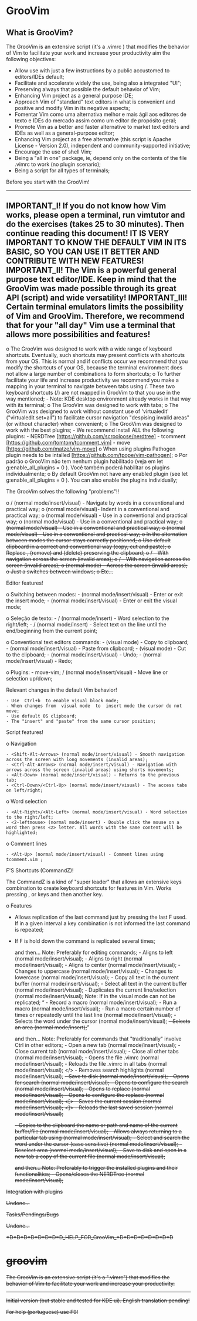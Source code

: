 GrooVim
=============

What is GrooVim?
-----

The GrooVim is an extensive script (it's a .vimrc ) that modifies the behavior of Vim to facilitate your work and increase your productivity aim the following objectives:
  * Allow use with just a few instructions by a public accustomed to editors/IDEs default;
  * Facilitate and accelerate widely the use, being also a integrated "UI";
  * Preserving always that possible the default behavior of Vim;
  * Enhancing Vim project as a general purpose IDE;
  * Approach Vim of "standard" text editors in what is convenient and positive and modify Vim in its negative aspects;
  * Fomentar Vim como uma alternativa melhor e mais ágil aos editores de texto e IDEs do mercado assim como um editor de propósito geral;
  * Promote Vim as a better and faster alternative to market text editors and IDEs as well as a general-purpose editor;
  * Enhancing Vim project as a free alternative (this script is Apache License - Version 2.0), independent and community-supported initiative;
  * Encourage the use of shell Vim;
  * Being a "all in one" package, ie, depend only on the contents of the file .vimrc to work (no plugin scenario);
  * Being a script for all types of terminals;

  Before you start with the GrooVim!

--------
 IMPORTANT_I! If you do not know how Vim works, please open a terminal, run vimtutor and do the exercises (takes 25 to 30 minutes). Then continue reading this document! IT IS VERY IMPORTANT TO KNOW THE DEFAULT VIM IN ITS BASIC, SO YOU CAN USE IT BETTER AND CONTRIBUTE WITH NEW FEATURES!
 IMPORTANT_II! The Vim is a powerful general purpose text editor/IDE. Keep in mind that the GrooVim was made possible through its great API (script) and wide versatility!
 IMPORTANT_III! Certain terminal emulators limits the possibility of Vim and GrooVim. Therefore, we recommend that for your "all day" Vim use a terminal that allows more possibilities and features!
--------

o  The GrooVim was designed to work with a wide range of keyboard shortcuts. Eventually, such shortcuts may present conflicts with shortcuts from your OS. This is normal and if conflicts occur we recommend that you modify the shortcuts of your OS, because the terminal environment does not allow a large number of combinations to form shortcuts;
o  To further facilitate your life and increase productivity we recommend you make a mapping in your terminal to navigate between tabs using <Shift-Left>/<Shift-Right>. These two keyboard shortcuts (<Shift-Left>/<Shift-Right>) are not mapped in GrooVim to that you use in the way mentioned;
    - Note: KDE desktop environment already works in that way with its terminal;
o  The GrooVim was designed to work with tabs;
o  The GrooVim was designed to work without constant use of 'virtualedit' ("virtualedit set=all") to facilitate cursor navigation "despising invalid areas" (or without character) when convenient;
o  The GrooVim was designed to work with the best plugins;
    - We recommend install ALL the following plugins:
       - NERDTree
          [https://github.com/scrooloose/nerdtree] 
       - tcomment
          [https://github.com/tomtom/tcomment_vim] 
       - move
          [https://github.com/matze/vim-move] 
o  When using plugins Pathogen plugin needs to be intalled [https://github.com/tpope/vim-pathogen];
o  Por padrão o GrooVim não tem nenhum plugin habilitado (veja em  let g:enable_all_plugins = 0 ). Você também poderá habilitar os plugins individualmente;
o  By default GrooVim not have any enabled plugin (see let g:enable_all_plugins = 0 ). You can also enable the plugins individually;

  The GrooVim solves the following "problems"!!

o  <Ctrl-Left>/<Ctrl-Right> (normal mode/insert/visual) - Navigate by words in a conventional and practical way;
o  <Tab> (normal mode/visual)- Indent in a conventional and practical way;
o  <Enter> (normal mode/visual) - Use in a conventional and practical way;
o  <Backspace> (normal mode/visual) - Use in a conventional and practical way;
o  <Del> (normal mode/visual) - Use in a conventional and practical way;
o  <Space> (normal mode/visual) - Use in a conventional and practical way;
o  In the alternation between modes the cursor stays correctly positioned;
o  Use default clipboard in a correct and conventional way (copy, cut and paste);
o  Replace , <x> (remove) and <d> (delete) preserving the clipboard;
o  <PageDown>/<PageUp> - With navigation across the screen (invalid areas);
o  <MouseScrollDown>/<MouseScrollUp> - With navigation across the screen (invalid areas);
o  <MouseClick> (normal mode) - Across the screen (invalid areas);
o  Just a <Ctrl-w> switches between windows;
o  Etc...

  Editor features!

o  Switching between modes:
    - <Alt-Up> (normal mode/insert/visual) - Enter or exit the insert mode;
    - <Alt-Down> (normal mode/insert/visual) - Enter or exit the visual mode;

o  Seleção de texto:
    - <Alt-Right>/<Alt-Left> (normal mode/insert) - Word selection to the right/left;
    - <Alt-End>/<Alt-Home> (normal mode/insert) - Select text on the line until the end/beginning from the current point;

o  Conventional text editors commands:
    - <Ctrl-c> (visual mode) - Copy to clipboard;
    - <Ctrl-v> (normal mode/insert/visual) - Paste from clipboard;
    - <Ctrl-x> (visual mode) - Cut to the clipboard;
    - <Ctrl-u> (normal mode/insert/visual) - Undo;
    - <Ctrl-r> (normal mode/insert/visual) - Redo;

o  Plugins:
    - move-vim; 
        <Ctrl-j>/<Ctrl-k> (normal mode/insert/visual) - Move line or selection up/down;

  Relevant changes in the default Vim behavior!

    - Use  Ctrl+b  to enable visual block mode;
    - When changes from  visual mode  to  insert mode the cursor do not move;
    - Use default OS clipboard;
    - The "insert" and "paste" from the same cursor position;

  Script features!

o  Navigation

    - <Shift-Alt-Arrows> (normal mode/insert/visual) - Smooth navigation across the screen with long movements (invalid areas);
    - <Ctrl-Alt-Arrows> (normal mode/insert/visual) - Navigation with arrows across the screen (invalid areas) using shorts movements;
    - <Alt-Down> (normal mode/insert/visual) - Returns to the previous tab;
    - <Ctrl-Down>/<Ctrl-Up> (normal mode/insert/visual) - The access tabs on left/right;

o  Word selection

    - <Alt-Right>/<Alt-Left> (normal mode/insert/visual) - Word selection to the right/left;
    - <2-leftmouse> (normal mode/insert) - Double click the mouse on a word then press <z> letter. All words with the same content will be highlighted;

o  Comment lines

    - <Alt-Up> (normal mode/insert/visual) - Comment lines using tcomment.vim ;

  F'S Shortcuts (CommandZ)!

  The  CommandZ  is a kind of "super leader" that allows an extensive keys combination to create keyboard shortcuts for features in Vim. Works pressing <F2>, <F3> or <F4> keys and then another key.

o  Features
 
  - Allows replication of the last command just by pressing the last  F  used. If in a given interval a key combination is not informed the last command is repeated;
  - If  F  is hold down the command is replicated several times;

    <F2> and then...
      Note: Preferably for editing commands;
        <h> - Aligns to left (normal mode/insert/visual);
        <k> - Aligns to right (normal mode/insert/visual);
        <j> - Aligns to center (normal mode/insert/visual);
        <Up> - Changes to uppercase (normal mode/insert/visual);
        <Down> - Changes to lowercase (normal mode/insert/visual);
        <c> - Copy all text in the current buffer (normal mode/insert/visual);
        <a> - Select all text in the current buffer (normal mode/insert/visual);
        <d> - Duplicates the current line/selection (normal mode/insert/visual);
            Note: If in the visual mode can not be replicated;
        <q> - Record a macro (normal mode/insert/visual);
        <w> - Run a macro (normal mode/insert/visual);
        <e> - Run a macro certain number of times or repeatedly until the last line (normal mode/insert/visual);
        <End> - Selects the word under the cursor (normal mode/insert/visual);
        <Del> - Selects an area (normal mode/insert);

    <F3> and then...
      Note: Preferably for commands that "traditionally" involve Ctrl in other editors;
        <n> - Open a new tab (normal mode/insert/visual);
        <c> - Close current tab (normal mode/insert/visual);
        <o> - Close all other tabs (normal mode/insert/visual);
        <v> - Opens the file .vimrc (normal mode/insert/visual);
        <r> - Reloads the file .vimrc in all tabs (normal mode/insert/visual);
        </> - Removes search highlights (normal mode/insert/visual);
        <s> - Save to disk (normal mode/insert/visual);
        <f> - Opens for search (normal mode/insert/visual);
        <d> - Opens to configure the search (normal mode/insert/visual);
        <j> - Opens to replace (normal mode/insert/visual);
        <h> - Opens to configure the replace (normal mode/insert/visual);
        <[> - Saves the current session (normal mode/insert/visual);
        <]> - Reloads the last saved session (normal mode/insert/visual);
        <p> - Copies to the clipboard the name or path and name of the current buffer/file (normal mode/insert/visual);
        <t> - Allows always returning to a particular tab using <Alt-Down> (normal mode/insert/visual);
        <End> - Select and search the word under the cursor (case sensitive) (normal mode/insert/visual);
        <Del> - Reselect area (normal mode/insert/visual);
        <y> - Save to disk and open in a new tab a copy of the current file (normal mode/insert/visual);

    <F4> and then...
      Note: Preferably to trigger the installed plugins and their functionalities;
        <n> - Opens/closes the NERDTree (normal mode/insert/visual);

  Integration with plugins

   Undone...

  Tasks/Pendings/Bugs

   Undone...

=D=D=D=D=D=D=D=D_HELP_FOR_GrooVim_=D=D=D=D=D=D=D=D


groovim
=======

The GrooVim is an extensive script (it's a ".vimrc") that modifies the behavior of Vim to facilitate your work and increase your productivity.

--------------- 

Initial version (but stable and tested for KDE ui). English translation pending!

For help (portuguese) use F9!
